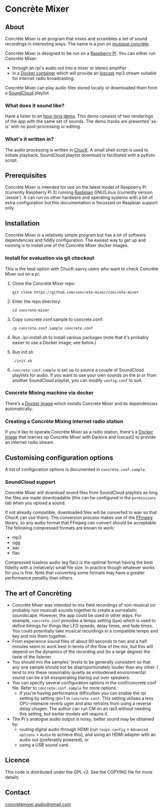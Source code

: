# Concrète Mixer

## About

Concrète Mixer is an program that mixes and scrambles a set of sound recordings in interesting ways. The name is a pun on [musique concrète](https://en.wikipedia.org/wiki/Musique_concr%C3%A8te).

Concrète Mixer is designed to be run on a [Raspberry Pi](https://www.raspberrypi.org/). You can either run Concrète Mixer:
- through an rpi's audio out into a mixer or stereo amplifier
- in a [Docker container](https://github.com/concrete-mixer/cm-rpi-docker-icecast) which will provide an [Icecast](https://icecast.org) mp3 stream suitable for internet radio broadcasting.

Concrète Mixer can play audio files stored locally or downloaded them from a [SoundCloud](https://soundcloud.com) playlist.

### What does it sound like?

Have a listen to an [hour long demo](https://concrete-mixer.bandcamp.com). This demo consists of two renderings of the app with the same set of sounds. The demo tracks are presented 'as-is' with no post-processing or editing.

### What's it written in?

The audio processing is written in [ChucK](http://chuck.cs.princeton.edu). A small shell script is used to initiate playback. SoundCloud playlist download is facilitated with a python script.

## Prerequisites

Concrète Mixer is intended for use on the latest model of Raspberry Pi (currently Raspberry Pi 3) running [Rasbpian](https://www.raspbian.org/) GNU/Linux (currently version 'Jessie'). It can run on other hardware and operating systems with a bit of extra configuration but this documentation is focussed on Raspbian support only.

## Installation

Concrète Mixer is a relatively simple program but has a lot of software dependencies and fiddly configuration. The easiest way to get up and running is to install one of the Concrète Mixer docker images.

### Install for evaluation via git checkout

This is the best option with ChucK-savvy users who want to check Concrète Mixer out on a pi:

1. Clone the Concrète Mixer repo:

    `git clone https://github.com/concrete-mixer/concrete-mixer`

2. Enter the repo directory:

    `cd concrete-mixer`

3. Copy concrete.conf.sample to concrete.conf:

    `cp concrete.conf.sample concrete.conf`

4. Run ./pi-install.sh to install various packages (note that it's probably easier to use a Docker image; see below.)

4. Run init.sh

    `./init.sh`

5. `concrete.conf.sample` is set up to source a couple of SoundCloud playlists for audio. If you want to use your own sounds on the pi or from another SoundCloud playlist, you can modify `config.conf` to suit.


### Concrète Mixing machine via docker

There's a [Docker image](https://github.com/concrete-mixer/cm-rpi-docker-dac) which installs Concrete Mixer and its dependencies automatically.


### Creating a Concrète Mixing internet radio station

If you'd like to operate Concrète Mixer as a radio station, there's a [Docker image](https://github.com/concrete-mixer/cm-rpi-docker-internet) that marries up Concrète Mixer with Darkice and Icecast2 to provide an internet radio stream.


## Customising configuration options

A list of configuration options is documented in `concrete.conf.sample`.


### SoundCloud support

Concrète Mixer will download sound files from SoundCloud playlists as long the files are made downloadable (this can be configured in the `permissions` tab when you upload a sound.

If not already compatible, downloaded files will be converted to wav so that ChucK can use them). The conversion process makes use of the [FFmpeg](https://ffmpeg.org) library, so any audio format that FFmpeg can convert should be acceptable. The following compressed formats are known to work:
- mp3
- ogg
- aac
- flac

Compressed lossless audio (eg flac) is the optimal format having the best fidelity with a (relatively) small file size. In practice though whatever works for you is fine. Note that converting some formats may have a greater performance penality than others.


## The art of Concrèting

* Concrète Mixer was intended to mix field recordings of non-musical (or probably non musical) sounds together to create a surrealistic soundscape. However, the app could be used in other ways. For example, `concrete.conf` provides a tempo setting (`bpm`) which is used to define timings for things like LFO speeds, delay times, and fade times. You could potentially take musical recordings in a compatible tempo and key and mix them together.
* From experience sound files of about 90 seconds to two and a half minutes seem to work best in terms of the flow of the mix, but this will depend on the dynamics of the recording and (to a large degree) the taste of the listener.
* You should mix the samples' levels to be generally consistent so that any one sample should not be disproportionately louder than any other. I tend to mix these reasonably quietly as enloudened environmental sound can be a bit exasperating blaring out over speakers.
* You can specify several configuration options in the conf/concrete.conf file. Refer to `concrete.conf.sample` for more options.
    * If you're having performance difficulties you can enable the rpi setting by setting rpi=1 in `concrete.conf`. This setting utilises a less CPU-intensive reverb ugen and also refrains from using a reverse delay chugen. The author can run CM on an rpi3 without needing this setting, but earlier models will require it.
* The Pi's analogue audio output is noisy; better sound may be obtained by:
    * routing digital audio through HDMI (run `raspi-config` > `Advanced options` > `Audio` to achieve this), and using an HDMI adapter with an audio out (preferably powered); or
    * using a USB sound card.

## Licence

This code is distributed under the GPL v2. See the COPYING file for more details.

## Contact
<concretemixer.audio@gmail.com>
